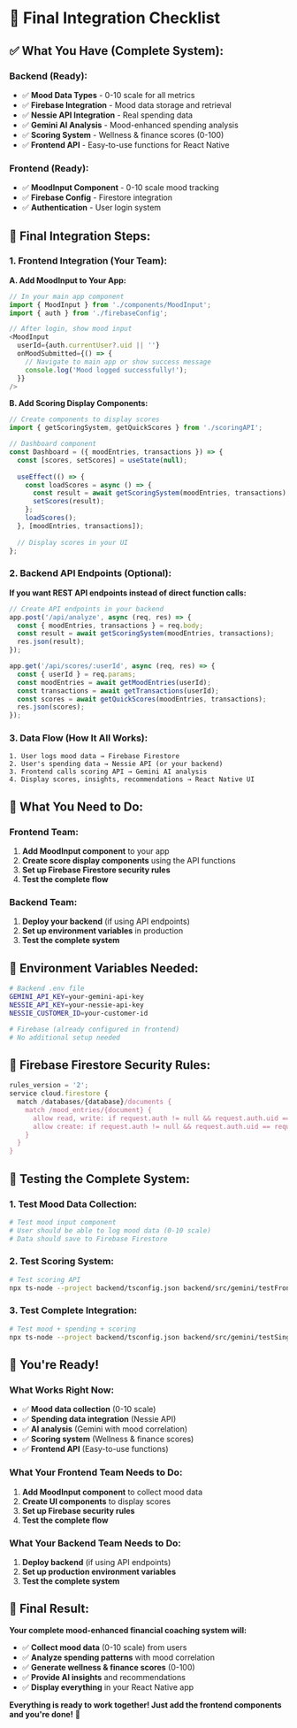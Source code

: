 # 🎯 **Final Integration Checklist**

## ✅ **What You Have (Complete System):**

### **Backend (Ready):**
- ✅ **Mood Data Types** - 0-10 scale for all metrics
- ✅ **Firebase Integration** - Mood data storage and retrieval
- ✅ **Nessie API Integration** - Real spending data
- ✅ **Gemini AI Analysis** - Mood-enhanced spending analysis
- ✅ **Scoring System** - Wellness & finance scores (0-100)
- ✅ **Frontend API** - Easy-to-use functions for React Native

### **Frontend (Ready):**
- ✅ **MoodInput Component** - 0-10 scale mood tracking
- ✅ **Firebase Config** - Firestore integration
- ✅ **Authentication** - User login system

## 🚀 **Final Integration Steps:**

### **1. Frontend Integration (Your Team):**

**A. Add MoodInput to Your App:**
```typescript
// In your main app component
import { MoodInput } from './components/MoodInput';
import { auth } from './firebaseConfig';

// After login, show mood input
<MoodInput 
  userId={auth.currentUser?.uid || ''}
  onMoodSubmitted={() => {
    // Navigate to main app or show success message
    console.log('Mood logged successfully!');
  }}
/>
```

**B. Add Scoring Display Components:**
```typescript
// Create components to display scores
import { getScoringSystem, getQuickScores } from './scoringAPI';

// Dashboard component
const Dashboard = ({ moodEntries, transactions }) => {
  const [scores, setScores] = useState(null);
  
  useEffect(() => {
    const loadScores = async () => {
      const result = await getScoringSystem(moodEntries, transactions);
      setScores(result);
    };
    loadScores();
  }, [moodEntries, transactions]);
  
  // Display scores in your UI
};
```

### **2. Backend API Endpoints (Optional):**

**If you want REST API endpoints instead of direct function calls:**

```typescript
// Create API endpoints in your backend
app.post('/api/analyze', async (req, res) => {
  const { moodEntries, transactions } = req.body;
  const result = await getScoringSystem(moodEntries, transactions);
  res.json(result);
});

app.get('/api/scores/:userId', async (req, res) => {
  const { userId } = req.params;
  const moodEntries = await getMoodEntries(userId);
  const transactions = await getTransactions(userId);
  const scores = await getQuickScores(moodEntries, transactions);
  res.json(scores);
});
```

### **3. Data Flow (How It All Works):**

```
1. User logs mood data → Firebase Firestore
2. User's spending data → Nessie API (or your backend)
3. Frontend calls scoring API → Gemini AI analysis
4. Display scores, insights, recommendations → React Native UI
```

## 🎯 **What You Need to Do:**

### **Frontend Team:**
1. **Add MoodInput component** to your app
2. **Create score display components** using the API functions
3. **Set up Firebase Firestore security rules**
4. **Test the complete flow**

### **Backend Team:**
1. **Deploy your backend** (if using API endpoints)
2. **Set up environment variables** in production
3. **Test the complete system**

## 🔧 **Environment Variables Needed:**

```bash
# Backend .env file
GEMINI_API_KEY=your-gemini-api-key
NESSIE_API_KEY=your-nessie-api-key
NESSIE_CUSTOMER_ID=your-customer-id

# Firebase (already configured in frontend)
# No additional setup needed
```

## 📱 **Firebase Firestore Security Rules:**

```javascript
rules_version = '2';
service cloud.firestore {
  match /databases/{database}/documents {
    match /mood_entries/{document} {
      allow read, write: if request.auth != null && request.auth.uid == resource.data.userId;
      allow create: if request.auth != null && request.auth.uid == request.resource.data.userId;
    }
  }
}
```

## 🧪 **Testing the Complete System:**

### **1. Test Mood Data Collection:**
```bash
# Test mood input component
# User should be able to log mood data (0-10 scale)
# Data should save to Firebase Firestore
```

### **2. Test Scoring System:**
```bash
# Test scoring API
npx ts-node --project backend/tsconfig.json backend/src/gemini/testFrontendScoring.ts
```

### **3. Test Complete Integration:**
```bash
# Test mood + spending + scoring
npx ts-node --project backend/tsconfig.json backend/src/gemini/testSingleUserSystem.ts
```

## 🎉 **You're Ready!**

### **What Works Right Now:**
- ✅ **Mood data collection** (0-10 scale)
- ✅ **Spending data integration** (Nessie API)
- ✅ **AI analysis** (Gemini with mood correlation)
- ✅ **Scoring system** (Wellness & finance scores)
- ✅ **Frontend API** (Easy-to-use functions)

### **What Your Frontend Team Needs to Do:**
1. **Add MoodInput component** to collect mood data
2. **Create UI components** to display scores
3. **Set up Firebase security rules**
4. **Test the complete flow**

### **What Your Backend Team Needs to Do:**
1. **Deploy backend** (if using API endpoints)
2. **Set up production environment variables**
3. **Test the complete system**

## 🚀 **Final Result:**

**Your complete mood-enhanced financial coaching system will:**
- ✅ **Collect mood data** (0-10 scale) from users
- ✅ **Analyze spending patterns** with mood correlation
- ✅ **Generate wellness & finance scores** (0-100)
- ✅ **Provide AI insights** and recommendations
- ✅ **Display everything** in your React Native app

**Everything is ready to work together! Just add the frontend components and you're done!** 🎯
